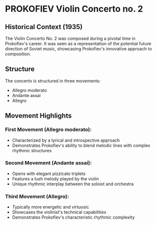 # PROKOFIEV Violin Concerto no. 2

## Historical Context (1935)

The Violin Concerto No. 2 was composed during a pivotal time in Prokofiev's career. It was seen as a representation of the potential future direction of Soviet music, showcasing Prokofiev's innovative approach to composition.
## Structure

The concerto is structured in three movements:

- Allegro moderato
- Andante assai
- Allegro
## Movement Highlights

### First Movement (Allegro moderato):
- Characterized by a lyrical and introspective approach
- Demonstrates Prokofiev's ability to blend melodic lines with complex rhythmic structures
### Second Movement (Andante assai):
- Opens with elegant pizzicato triplets
- Features a lush melody played by the violin
- Unique rhythmic interplay between the soloist and orchestra
### Third Movement (Allegro):
- Typically more energetic and virtuosic
- Showcases the violinist's technical capabilities
- Demonstrates Prokofiev's characteristic rhythmic complexity